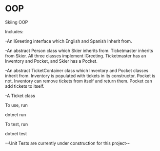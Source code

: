 # OOP
Skiing OOP

Includes: 

-An IGreeting interface which English and Spanish Inherit from. 

-An abstract Person class which Skier inherits from. Ticketmaster inherits 
from Skier. All three classes implement IGreeting. Ticketmaster has
an Inventory and Pocket, and Skier has a Pocket.

-An abstract TicketContainer class which Inventory and Pocket classes
inherit from. Inventory is populated with tickets in its constructor. Pocket
is not. Inventory can remove tickets from itself and return them. Pocket
can add tickets to itself. 

-A Ticket class

To use, run 

dotnet run

To test, run

dotnet test

--Unit Tests are currently under construction for this project--


